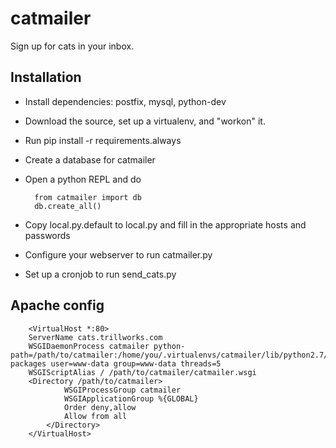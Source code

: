 catmailer
=========

Sign up for cats in your inbox.

## Installation
* Install dependencies: postfix, mysql, python-dev
* Download the source, set up a virtualenv, and "workon" it.
* Run pip install -r requirements.always
* Create a database for catmailer
* Open a python REPL and do

        from catmailer import db
        db.create_all()

* Copy local.py.default to local.py and fill in the appropriate hosts and passwords
* Configure your webserver to run catmailer.py
* Set up a cronjob to run send_cats.py


## Apache config

        <VirtualHost *:80>
        ServerName cats.trillworks.com
        WSGIDaemonProcess catmailer python-path=/path/to/catmailer:/home/you/.virtualenvs/catmailer/lib/python2.7/site-packages user=www-data group=www-data threads=5
        WSGIScriptAlias / /path/to/catmailer/catmailer.wsgi
        <Directory /path/to/catmailer>
                WSGIProcessGroup catmailer
                WSGIApplicationGroup %{GLOBAL}
                Order deny,allow
                Allow from all
            </Directory>
        </VirtualHost>
